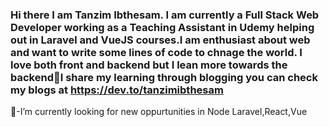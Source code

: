 ### Hi there I am Tanzim Ibthesam. I am currently a Full Stack Web Developer working as a Teaching Assistant in Udemy helping out in Laravel and VueJS courses.I am enthusiast about web and want to write some lines of code to chnage the world. I love both front and backend but I lean more towards the backend👋I share my learning through blogging you can check my blogs at https://dev.to/tanzimibthesam

🔭-I’m currently looking for new oppurtunities in Node Laravel,React,Vue


<!--
**TanzimIbthesam/TanzimIbthesam** is a ✨ _special_ ✨ repository because its `README.md` (this file) appears on your GitHub profile.

Here are some ideas to get you started:

- 🔭 I’m currently looking for new oppurtunities in Node Laravel,React,Vue
- 🌱 I’m currently learning Next.js,Go Lang,MERN
- 👯 I’m looking to collaborate on Open source projects
- 🤔 I’m looking for help with finding new oppurtunities
- 💬 Ask me about Laravel,Vue
- 📫 How to reach me: tanzim67@gmail.com
- 😄 Pronouns: Tanzim

-->
